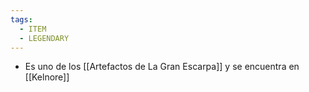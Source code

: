 ```yaml
---
tags:
  - ITEM
  - LEGENDARY
---
```

* Es uno de los [[Artefactos de La Gran Escarpa]] y se encuentra en [[Kelnore]]